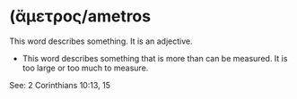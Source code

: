 # (ἄμετρος/ametros

This word describes something. It is an adjective. 

* This word describes something that is more than can be measured. It is too large or too much to measure. 

See: 2 Corinthians 10:13, 15
